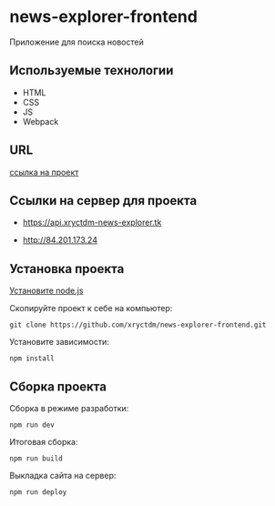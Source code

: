 # news-explorer-frontend

Приложение для поиска новостей

## Используемые технологии

- HTML
- CSS
- JS
- Webpack

## URL

[ссылка на проект](https://xryctdm.github.io/news-explorer-frontend)

## Ссылки на сервер для проекта

* https://api.xryctdm-news-explorer.tk


* http://84.201.173.24

## Установка проекта

[Установите node.js](https://nodejs.org/en/download)

Скопируйте проект к себе на компьютер:
```
git clone https://github.com/xryctdm/news-explorer-frontend.git
```
Установите зависимости:
```
npm install
```

## Сборка проекта

Сборка в режиме разработки:
```
npm run dev
```

Итоговая сборка:
```
npm run build
```

Выкладка сайта на сервер:
```
npm run deploy
```
